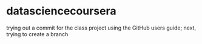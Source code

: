 # datasciencecoursera
trying out a commit for the class project
using the GitHub users guide;
next, trying to create a branch
